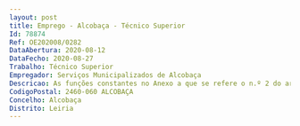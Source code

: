 ```yaml
--- 
layout: post
title: Emprego - Alcobaça - Técnico Superior
Id: 78874
Ref: OE202008/0282
DataAbertura: 2020-08-12
DataFecho: 2020-08-27
Trabalho: Técnico Superior
Empregador: Serviços Municipalizados de Alcobaça
Descricao: As funções constantes no Anexo a que se refere o n.º 2 do artigo 88.º da LTFP, correspondendo lhe o grau 3 de complexidade funcional, no setor de atividade de Engenharia Eletrotécnica.
CodigoPostal: 2460-060 ALCOBAÇA
Concelho: Alcobaça
Distrito: Leiria
--- 
```

